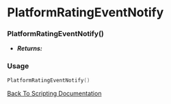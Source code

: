 # PlatformRatingEventNotify

### PlatformRatingEventNotify()
- ***Returns:*** 

### Usage

```Lua
PlatformRatingEventNotify()
```


[Back To Scripting Documentation](../README.md)
